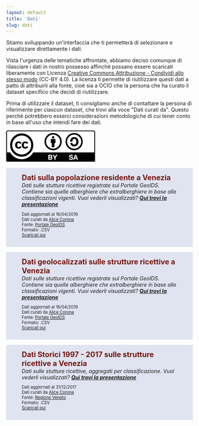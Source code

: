 ```yaml
---
layout: default
title: 'Dati'
slug: dati
---
```

Stiamo sviluppando un'interfaccia che ti permetterà di selezionare e visualizzare direttamente i dati. 

Vista l'urgenza delle tematiche affrontate, abbiamo deciso comunque di rilasciare i dati in nostro possesso affinchè possano essere scaricati liberamente con  Licenza <a rel="license" href="https://creativecommons.org/licenses/by-sa/4.0/deed.it/">Creative Commons Attribuzione - Condividi allo stesso modo</a> (CC-BY 4.0). La licenza ti permette di riutilizzare questi dati a patto di attribuirli alla fonte, cioè sia a OCIO che la persona che ha curato il dataset specifico che decidi di riutilizzare.

Prima di utilizzare il dataset, ti consigliamo anche di contattare la persona di riferimente per ciascun dataset, che trovi alla voce "Dati curati da". Questo perchè potrebbero esserci considerazioni metodologiche di cui tener conto in base all'uso che intendi fare dei dati.

<a rel="license" href="https://creativecommons.org/licenses/by-sa/4.0/deed.it"><img alt="Licenza Creative Commons" style="border-width:0" src="/img/creativecommons-by-sa.svg" /></a>   



<div style="background-color:#e0e3f0;padding:1em; padding-left:3em;padding-right:3em; margin-top:1em;">
<span style="font-weight:700;color:#74140C; font-size:1.4em;">Dati sulla popolazione residente a Venezia</span><br>
<i>Dati sulle stutture ricettive registrate sul Portale GeoIDS. Contiene sia quelle alberghiere che extralberghiere in base alle classificazioni vigenti. Vuoi vederli visualizzati? <b><a href="/incontri/2018/12/06/incontro/">Qui trovi la presentazione</a></b></i><br> 
<p style="font-size:0.8em"><i class="fas fa-calendar"></i> Dati aggiornati al 16/04/2019<br>
<i class="fas fa-user-secret"></i> Dati curati da <a href="https://twitter.com/@alice_corona">Alice Corona</a><br>
<i class="fas fa-book"></i> Fonte: <a href="http://geoportale.comune.venezia.it/Html5Viewer/index.html?viewer=IDS.IDS&LOCALE=IT-it">Portale GeoIDS</a><br>
<i class="fas fa-file-code"></i> Formato: .CSV<br>
<i class="fas fa-cloud-download-alt"></i> <a href="/files/dati/popolazione-2019-04-17.csv">Scaricali qui</a></p>
</div>

<div style="background-color:#e0e3f0;padding:1em; padding-left:3em;padding-right:3em; margin-top:1em;">
<span style="font-weight:700;color:#74140C; font-size:1.4em;">Dati geolocalizzati sulle strutture ricettive a Venezia</span><br>
<i>Dati sulle stutture ricettive registrate sul Portale GeoIDS. Contiene sia quelle alberghiere che extralberghiere in base alle classificazioni vigenti. Vuoi vederli visualizzati? <b><a href="/incontri/2018/12/06/incontro/">Qui trovi la presentazione</a></b></i><br> 
<p style="font-size:0.8em"><i class="fas fa-calendar"></i> Dati aggiornati al 16/04/2019<br>
<i class="fas fa-user-secret"></i> Dati curati da <a href="https://twitter.com/@alice_corona">Alice Corona</a><br>
<i class="fas fa-book"></i> Fonte: <a href="http://geoportale.comune.venezia.it/Html5Viewer/index.html?viewer=IDS.IDS&LOCALE=IT-it">Portale GeoIDS</a><br>
<i class="fas fa-file-code"></i> Formato: .CSV<br>
<i class="fas fa-cloud-download-alt"></i> <a href="/files/dati/strutture-turistiche-2019-04-17.csv">Scaricali qui</a></p>
</div>


<div style="background-color:#e0e3f0;padding:1em; padding-left:3em;padding-right:3em; margin-top:1em;">
<span style="font-weight:700;color:#74140C; font-size:1.4em;">Dati Storici 1997 - 2017 sulle strutture ricettive a Venezia</span><br>
<i>Dati sulle stutture ricettive, aggregati per classificazione. Vuoi vederli visualizzati? <b><a href="/incontri/2018/12/06/incontro/">Qui trovi la presentazione</a></b></i><br> 
<p style="font-size:0.8em"><i class="fas fa-calendar"></i> Dati aggiornati al 31/12/2017<br>
<i class="fas fa-user-secret"></i> Dati curati da <a href="https://twitter.com/@alice_corona">Alice Corona</a><br>
<i class="fas fa-book"></i> Fonte: <a href="http://statistica.regione.veneto.it/">Regione Veneto</a><br>
<i class="fas fa-file-code"></i> Formato: .CSV<br>
<i class="fas fa-cloud-download-alt"></i> <a href="/files/dati/strutture-turistiche-1997-2017.csv">Scaricali qui</a></p>
</div>